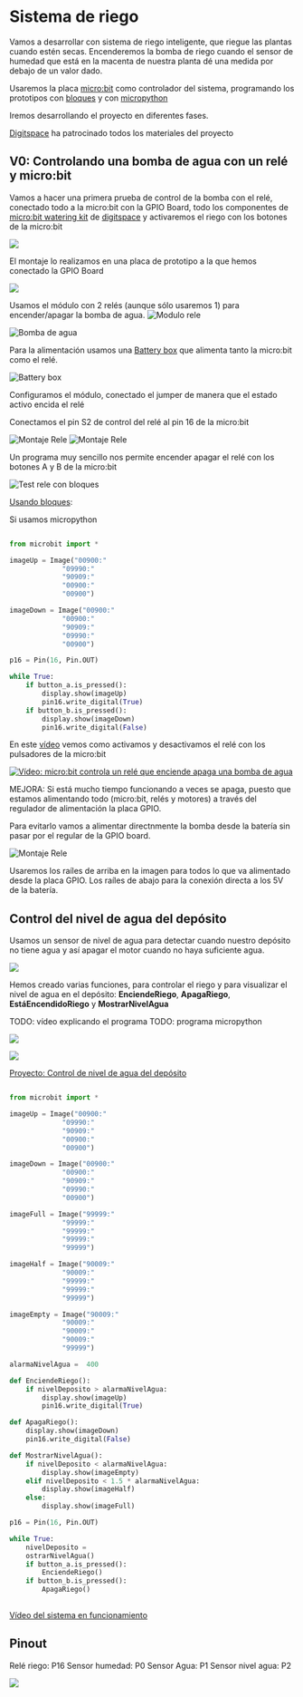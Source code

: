 # Sistema de riego

Vamos a desarrollar con sistema de riego inteligente, que riegue las plantas cuando estén secas. Encenderemos la bomba de riego cuando el sensor de humedad que está en la macenta de nuestra planta dé una medida por debajo de un valor dado.

Usaremos la placa [micro:bit](https://www.digitspace.com/products/micro-bit/official-boards-1/microbit-go-nrf51822-development-board-python-starter?5bf8797b7ae48ca3) como controlador del sistema, programando los prototipos con [bloques](https://makecode.microbit.org/) y con [micropython](https://python.microbit.org/v/2.0)

Iremos desarrollando el proyecto en diferentes fases.

[Digitspace](https://www.digitspace.com?5bf8797b7ae48ca3) ha patrocinado todos los materiales del proyecto

## V0: Controlando una bomba de agua con un relé y micro:bit

Vamos a hacer una primera prueba de control de la bomba con el relé, conectado todo a la micro:bit con la GPIO Board, todo los componentes de [micro:bit watering kit](https://www.digitspace.com/products/micro-bit/kit/microbit-kit-automatic-watering-pump-soil-humidity-detection-with-main-board?5bf8797b7ae48ca3) de [digitspace](https://www.digitspace.com?5bf8797b7ae48ca3) y activaremos el riego con los botones de la micro:bit

![](https://www.digitspace.com/image/cache/catalog/products/Microbit%20Kit%20Automatic%20Watering%20Pump%20Soil%20Humidity%20Detection%20with%20No%20Board-1-1000x1000.jpg?5bf8797b7ae48ca3)

El montaje lo realizamos en una placa de prototipo a la que hemos conectado la GPIO Board

![](./images/Micro-bit-GPIO-Expansion-Board.png)

Usamos el módulo con 2 relés (aunque sólo usaremos 1) para encender/apagar la bomba de agua.
![Modulo rele](./images/ModuloReleTop.png) 



![Bomba de agua](./images/WaterPump.png)


Para la alimentación usamos una [Battery box](https://www.digitspace.com/raspberry-pi-pwm-shield-18650?5bf8797b7ae48ca3) que alimenta tanto la micro:bit como el relé. 

![Battery box](https://www.digitspace.com/image/cache/catalog/products/Raspberry%20Pi%20PWM%20Shield%2018650-1000x1000.jpg?5bf8797b7ae48ca3)

Configuramos el módulo, conectado el jumper de manera que el estado activo encida el relé

Conectamos el pin S2 de control del relé al pin 16 de la micro:bit

![Montaje Rele](./images/TestRele.jpg)
![Montaje Rele](./images/TestRele2.jpg)

Un programa muy sencillo nos permite encender apagar el relé con los botones A y B de la micro:bit

![Test rele con bloques](./images/TestRelé.png)

[Usando bloques](https://makecode.microbit.org/_iJDE3iHi2eDL):

Si usamos micropython

```python

from microbit import *

imageUp = Image("00900:"
             "09990:"
             "90909:"
             "00900:"
             "00900")

imageDown = Image("00900:"
             "00900:"
             "90909:"
             "09990:"
             "00900")

p16 = Pin(16, Pin.OUT)

while True:
    if button_a.is_pressed():
        display.show(imageUp)
        pin16.write_digital(True) 
    if button_b.is_pressed():
        display.show(imageDown)
        pin16.write_digital(False) 

```


En este [vídeo](https://youtu.be/tDOVUjIaInU) vemos como activamos y desactivamos el relé con los pulsadores de la micro:bit

[![Vídeo: micro:bit controla un relé que enciende apaga una bomba de agua](https://img.youtube.com/vi/tDOVUjIaInU/0.jpg)](https://youtu.be/tDOVUjIaInU)

MEJORA: Si está mucho tiempo funcionando a veces se apaga, puesto que estamos alimentando todo (micro:bit, relés y motores) a través del regulador de alimentación la placa GPIO.

Para evitarlo vamos a alimentar directnmente la bomba desde la batería sin pasar por el regular de la GPIO board.

![Montaje Rele](./images/TestRele3.jpg)

Usaremos los raíles de arriba en la imagen para todos lo que va alimentado desde la placa GPIO. Los raíles de abajo para la conexión directa a los 5V de la batería.



## Control del nivel de agua del depósito

Usamos un sensor de nivel de agua para detectar cuando nuestro depósito no tiene agua y así apagar el motor cuando no haya suficiente agua.

![](./images/SensorNivelAguaDeposito.jpg)


Hemos creado varias funciones, para controlar el riego y para visualizar el nivel de agua en el depósito: **EnciendeRiego**, **ApagaRiego**, **EstáEncendidoRiego** y **MostrarNivelAgua**

TODO: vídeo explicando el programa
TODO: programa micropython

![](./images/BloquesControlNivelAgua.png)

![](./images/MontajeSensorNivelAgua.jpg)

[Proyecto: Control de nivel de agua del depósito](https://makecode.microbit.org/_a8vYyX6zTWH2)


```python

from microbit import *

imageUp = Image("00900:"
             "09990:"
             "90909:"
             "00900:"
             "00900")

imageDown = Image("00900:"
             "00900:"
             "90909:"
             "09990:"
             "00900")

imageFull = Image("99999:"
             "99999:"
             "99999:"
             "99999:"
             "99999")

imageHalf = Image("90009:"
             "90009:"
             "99999:"
             "99999:"
             "99999")

imageEmpty = Image("90009:"
             "90009:"
             "90009:"
             "90009:"
             "99999")

alarmaNivelAgua =  400

def EnciendeRiego():
    if nivelDeposito > alarmaNivelAgua:
        display.show(imageUp)
        pin16.write_digital(True) 

def ApagaRiego():
    display.show(imageDown)
    pin16.write_digital(False) 

def MostrarNivelAgua():
    if nivelDeposito < alarmaNivelAgua:
        display.show(imageEmpty)
    elif nivelDeposito < 1.5 * alarmaNivelAgua:
        display.show(imageHalf)
    else:
        display.show(imageFull)

p16 = Pin(16, Pin.OUT)

while True:
    nivelDeposito = 
    ostrarNivelAgua()
    if button_a.is_pressed():
        EnciendeRiego()
    if button_b.is_pressed():
        ApagaRiego()
    

```

[Vídeo del sistema en funcionamiento](https://photos.app.goo.gl/g6w9jHdvzEWb46SQ6)

## Pinout

Relé riego: P16
Sensor humedad: P0
Sensor Agua: P1
Sensor nivel agua: P2

![](./images/pinoutMicrobit.png)